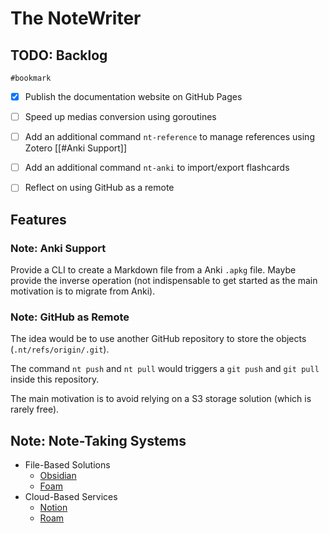 # The NoteWriter

## TODO: Backlog

`#bookmark`

* [x] Publish the documentation website on GitHub Pages
* [ ] Speed up medias conversion using goroutines
* [ ] Add an additional command `nt-reference` to manage references using Zotero [[#Anki Support]]
* [ ] Add an additional command `nt-anki` to import/export flashcards
* [ ] Reflect on using GitHub as a remote


## Features


### Note: Anki Support

Provide a CLI to create a Markdown file from a Anki `.apkg` file. Maybe provide the inverse operation (not indispensable to get started as the main motivation is to migrate from Anki).


### Note: GitHub as Remote

The idea would be to use another GitHub repository to store the objects (`.nt/refs/origin/.git`).

The command `nt push` and `nt pull` would triggers a `git push` and `git pull` inside this repository.

The main motivation is to avoid relying on a S3 storage solution (which is rarely free).


## Note: Note-Taking Systems

* File-Based Solutions
  * [Obsidian](https://obsidian.md/)
  * [Foam](https://github.com/foambubble/foam)
* Cloud-Based Services
  * [Notion](https://www.notion.so/)
  * [Roam](https://roamresearch.com/)

